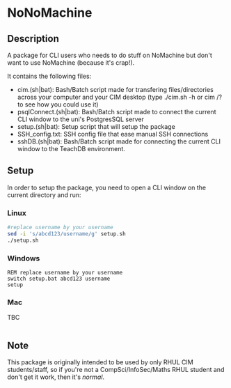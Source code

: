 # NoNoMachine
## Description
A package for CLI users who needs to do stuff on NoMachine but don't want to use NoMachine (because it's crap!).

It contains the following files:
- cim.(sh|bat): Bash/Batch script made for transfering files/directories across your computer and your CIM desktop (type ./cim.sh -h or cim /? to see how you could use it)
- psqlConnect.(sh|bat): Bash/Batch script made to connect the current CLI window to the uni's PostgresSQL server
- setup.(sh|bat): Setup script that will setup the package
- SSH_config.txt: SSH config file that ease manual SSH connections
- sshDB.(sh|bat): Bash/Batch script made for connecting the current CLI window to the TeachDB environment.

## Setup
In order to setup the package, you need to open a CLI window on the current directory and run:

### Linux
```bash
#replace username by your username
sed -i 's/abcd123/username/g' setup.sh
./setup.sh
```
### Windows
```batch
REM replace username by your username
switch setup.bat abcd123 username
setup
```
### Mac
TBC
```bash

```
## Note
This package is originally intended to be used by only RHUL CIM students/staff, so if you're not a CompSci/InfoSec/Maths RHUL student and don't get it work, then it's _normal_.
